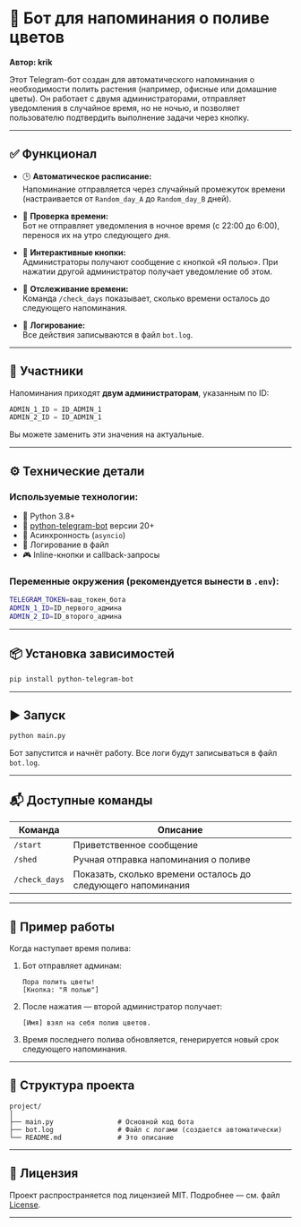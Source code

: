 # 🌿 Бот для напоминания о поливе цветов

**Автор: krik**

Этот Telegram-бот создан для автоматического напоминания о необходимости полить растения (например, офисные или домашние цветы). Он работает с двумя администраторами, отправляет уведомления в случайное время, но не ночью, и позволяет пользователю подтвердить выполнение задачи через кнопку.

---

## ✅ Функционал

- 🕒 **Автоматическое расписание:**  
  Напоминание отправляется через случайный промежуток времени (настраивается от `Random_day_A` до `Random_day_B` дней).

- 🚨 **Проверка времени:**  
  Бот не отправляет уведомления в ночное время (с 22:00 до 6:00), перенося их на утро следующего дня.

- 💬 **Интерактивные кнопки:**  
  Администраторы получают сообщение с кнопкой «Я полью». При нажатии другой администратор получает уведомление об этом.

- 📅 **Отслеживание времени:**  
  Команда `/check_days` показывает, сколько времени осталось до следующего напоминания.

- 🧾 **Логирование:**  
  Все действия записываются в файл `bot.log`.

---

## 👤 Участники

Напоминания приходят **двум администраторам**, указанным по ID:

```python
ADMIN_1_ID = ID_ADMIN_1
ADMIN_2_ID = ID_ADMIN_1
```

Вы можете заменить эти значения на актуальные.

---

## ⚙️ Технические детали

### Используемые технологии:
- 🐍 Python 3.8+
- 🤖 [python-telegram-bot](https://github.com/python-telegram-bot/python-telegram-bot) версии 20+
- 🔁 Асинхронность (`asyncio`)
- 📄 Логирование в файл
- 🎮 Inline-кнопки и callback-запросы

### Переменные окружения (рекомендуется вынести в `.env`):

```bash
TELEGRAM_TOKEN=ваш_токен_бота
ADMIN_1_ID=ID_первого_админа
ADMIN_2_ID=ID_второго_админа
```
---

## 📦 Установка зависимостей

```bash
pip install python-telegram-bot
```

---

## ▶️ Запуск

```bash
python main.py
```

Бот запустится и начнёт работу. Все логи будут записываться в файл `bot.log`.

---

## 📬 Доступные команды

| Команда         | Описание                             |
|----------------|--------------------------------------|
| `/start`       | Приветственное сообщение             |
| `/shed`        | Ручная отправка напоминания о поливе |
| `/check_days`  | Показать, сколько времени осталось до следующего напоминания |

---

## 📝 Пример работы

Когда наступает время полива:

1. Бот отправляет админам:
   ```
   Пора полить цветы!
   [Кнопка: "Я полью"]
   ```

2. После нажатия — второй администратор получает:
   ```
   [Имя] взял на себя полив цветов.
   ```

3. Время последнего полива обновляется, генерируется новый срок следующего напоминания.

---

## 📁 Структура проекта

```
project/
│
├── main.py                # Основной код бота
├── bot.log                # Файл с логами (создается автоматически)
└── README.md              # Это описание
```

---

## 📌 Лицензия

Проект распространяется под лицензией MIT. Подробнее — см. файл [License](License).

---
